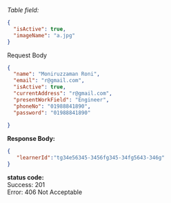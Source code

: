 
*Table field:*
```json
{
  "isActive": true,
  "imageName": "a.jpg" 
}
```
Request Body
```json
{
  "name": "Moniruzzaman Roni",
  "email": "r@gmail.com",
  "isActive": true,
  "currentAddress": "r@gmail.com",
  "presentWorkField": "Engineer",
  "phoneNo": "01988841890",
  "password": "01988841890"
  
}
```
**Response Body:** <br>
```json
{
   "learnerId":"tg34e56345-3456fg345-34fg5643-346g"
}
```
**status code:**<br>
Success: 201<br>
Error: 406 Not Acceptable<br>
